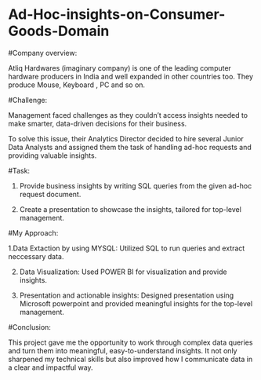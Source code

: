 # Ad-Hoc-insights-on-Consumer-Goods-Domain #

#Company overview:

Atliq  Hardwares (imaginary company) is one of the leading computer hardware producers in India and well expanded in other countries too. They produce Mouse, Keyboard , PC and so on. 



#Challenge:

Management faced challenges as they couldn’t access insights needed to make smarter, data-driven decisions for their business.

To solve this issue, their Analytics Director decided to hire several Junior Data Analysts and assigned them the task of handling ad-hoc requests and providing valuable insights.


#Task:

1. Provide business insights by writing SQL queries from the given ad-hoc request document.

2. Create a presentation to showcase the insights, tailored for top-level management.

#My Approach:

 1.Data Extaction by using MYSQL:
       Utilized SQL to run queries and extract neccessary data.
       
2. Data Visualization:
        Used POWER BI for visualization and provide insights.
   
4. Presentation and actionable insights:
        Designed presentation using Microsoft powerpoint and  provided meaningful insights for the top-level management.

   

#Conclusion:

This project gave me the opportunity to work through complex data queries and turn them into meaningful, easy-to-understand insights. 
It not only sharpened my technical skills but also improved how I communicate data in a clear and impactful way.



 



